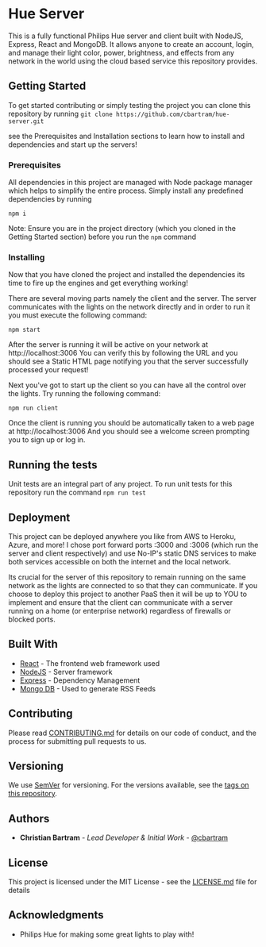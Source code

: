 # Hue Server

This is a fully functional Philips Hue server and client built with 
NodeJS, Express, React and MongoDB. It allows anyone to create an account, login, and manage their light color, power, brightness, and effects from any network in the world using the cloud based service this repository provides.

## Getting Started

To get started contributing or simply testing the project you can clone this repository by running
`git clone https://github.com/cbartram/hue-server.git`

see the Prerequisites and Installation sections to learn how to install and dependencies and start up the servers!

### Prerequisites

All dependencies in this project are managed with Node package manager which helps to simplify the entire process.
Simply install any predefined dependencies by running

```
npm i
```

Note: Ensure you are in the project directory (which you cloned in the Getting Started section) before you run the `npm` command

### Installing

Now that you have cloned the project and installed the dependencies its time to fire up the engines and get
everything working!

There are several moving parts namely the client and the server. The server communicates with the lights on the network directly and in order to run it you must execute the following command: 
```
npm start
```

After the server is running it will be active on your network at http://localhost:3006 You can verify this by following the URL and you should see a Static HTML page notifying you that the server successfully processed your request! 

Next you've got to start up the client so you can have all the control over the lights. Try running the following command:

```
npm run client
```
Once the client is running you should be automatically taken to a web page at http://localhost:3006 And you should see a welcome screen prompting you to sign up or log in.

## Running the tests

Unit tests are an integral part of any project. To run unit tests for this repository run the command `npm run test`

## Deployment

This project can be deployed anywhere you like from AWS to Heroku, Azure, and more! I chose port forward ports :3000 and :3006 (which run the server and client respectively) and use No-IP's static DNS services to make both services accessible on both the internet and the local network. 

Its crucial for the server of this repository to remain running on the same network as the lights are connected to so that they can communicate. If you choose to deploy this project to another PaaS then it will be up to YOU to implement and ensure that the client can communicate with a server running on a home (or enterprise network) regardless of firewalls or blocked ports. 

## Built With

* [React](https://facebook.github.io/react/) - The frontend web framework used
* [NodeJS](https://nodejs.org/en/) - Server framework
* [Express](https://expressjs.com/) - Dependency Management
* [Mongo DB](https://www.mongodb.com/) - Used to generate RSS Feeds

## Contributing

Please read [CONTRIBUTING.md](https://github.com/cbartram/hue-server) for details on our code of conduct, and the process for submitting pull requests to us.

## Versioning

We use [SemVer](http://semver.org/) for versioning. For the versions available, see the [tags on this repository](https://github.com/your/project/tags). 

## Authors

* **Christian Bartram** - *Lead Developer & Initial Work* - [@cbartram](https://github.com/cbartram)

## License

This project is licensed under the MIT License - see the [LICENSE.md](LICENSE.md) file for details

## Acknowledgments

* Philips Hue for making some great lights to play with!
